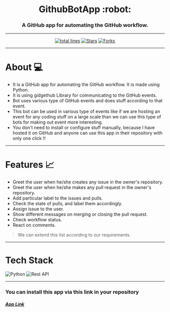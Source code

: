 <h1 align="center">GithubBotApp :robot: </h1>
<h3 align="center">A GitHub app for automating the GitHub workflow.</h3>

---

<div align="center">
<a href="https://github.com/vasu-1/GithubBotApp"><img src="https://sloc.xyz/github/vasu-1/GithubBotApp" alt="total lines"/></a>
<a href="https://github.com/vasu-1/GithubBotApp"><img src="https://img.shields.io/github/stars/vasu-1/GithubBotApp" alt="Stars"/></a>
<a href="https://github.com/vasu-1/GithubBotApp/network/members"><img src="https://img.shields.io/github/forks/vasu-1/GithubBotApp" alt="Forks"/></a>
</div>

---

# About :computer:
  
- It is a GitHub app for automating the GitHub workflow. It is made using Python. 
- It is using gidgethub Library for communicating to the GitHub events. 
- Bot uses various type of GitHub events and does stuff according to that event. 
- This bot can be used in various type of events like if we are hosting an event for any coding stuff on a large scale than we can use this type of bots for making out event more interesting.
- You don't need to install or configure stuff manually, because I have hosted it on GitHub and anyone can use this app in their repository with only one click !!

---

# Features :chart_with_upwards_trend:
- Greet the user when he/she creates any issue in the owner's repository.
- Greet the user when he/she makes any pull request in the owner's repository.
- Add particular label to the issues and pulls.
- Check the state of pulls, and label them accordingly.
- Assign issue to the user.
- Show different messages on merging or closing the pull request.
- Check workflow status.
- React on comments.
>We can extend this list according to our requirements.

---

# Tech Stack

![Python](https://img.shields.io/badge/Python-FFD43B?style=for-the-badge&logo=python&logoColor=blue)
![Rest API](https://img.shields.io/badge/rest%20api-FFD43B?style=for-the-badge&logo=rest&logoColor=blue)

---

### You can install this app via this link in your repository
##### [App Link](https://github.com/apps/pygithub-bot-app)
